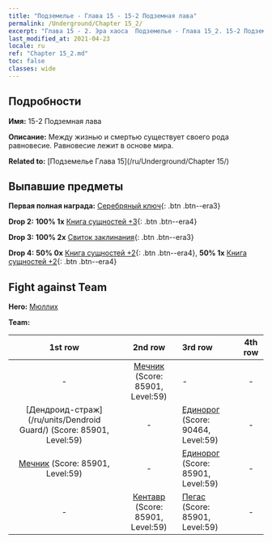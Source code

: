 ```yaml
---
title: "Подземелье - Глава 15 - 15-2 Подземная лава"
permalink: /Underground/Chapter 15_2/
excerpt: "Глава 15 - 2. Эра хаоса  Подземелье - Глава 15_2. 15-2 Подземная лава"
last_modified_at: 2021-04-23
locale: ru
ref: "Chapter 15_2.md"
toc: false
classes: wide
---
```


## Подробности

 **Имя:** 15-2 Подземная лава

 **Описание:** Между жизнью и смертью существует своего рода равновесие. Равновесие лежит в основе мира.

 **Related to:** [Подземелье Глава 15](/ru/Underground/Chapter 15/)

## Выпавшие предметы

 **Первая полная награда:** [Серебряный ключ](/ItemsRU/con_693/){: .btn .btn--era3}

 **Drop 2:** **100% 1x** [Книга сущностей +3](/ItemsRU/mat_60/){: .btn .btn--era4}

 **Drop 3:** **100% 2x** [Свиток заклинания](/ItemsRU/con_694/){: .btn .btn--era3}

 **Drop 4:** **50% 0x** [Книга сущностей +2](/ItemsRU/mat_53/){: .btn .btn--era4}, **50% 1x** [Книга сущностей +2](/ItemsRU/mat_53/){: .btn .btn--era4}


## Fight against Team
 **Hero:** [Мюллих](/ru/heroes/Mullich/)

 **Team:**


  | 1st row | 2nd row | 3rd row | 4th row |
  |:----:|:----:|:----|:----:|
  | - | [Мечник](/ru/units/Swordsman/) (Score: 85901, Level:59)  | - | - |
  | [Дендроид-страж](/ru/units/Dendroid Guard/) (Score: 85901, Level:59)  | - | [Единорог](/ru/units/Unicorn/) (Score: 90464, Level:59)  | - |
  | [Мечник](/ru/units/Swordsman/) (Score: 85901, Level:59)  | - | [Единорог](/ru/units/Unicorn/) (Score: 85901, Level:59)  | - |
  | - | [Кентавр](/ru/units/Centaur/) (Score: 85901, Level:59)  | [Пегас](/ru/units/Pegasus/) (Score: 85901, Level:59)  | - |


